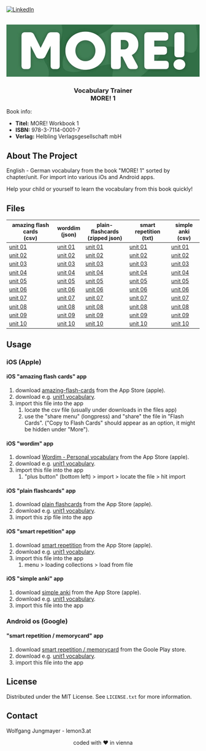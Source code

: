 <!-- PROJECT SHIELDS -->
[![LinkedIn][linkedin-shield]][linkedin-url]

<!-- PROJECT LOGO -->
<br />
<div align="center">
  <a href="https://github.com/lemon3/orfdl">
    <img src="https://raw.githubusercontent.com/lemon3/vocabulary/main/_assets/more.jpg" alt="Logo" width="640" height="auto">
  </a>
  <h3 align="center">Vocabulary Trainer<br>
  MORE! 1</h3>
</div>

Book info:
* **Titel:** MORE! Workbook 1
* **ISBN:**	978-3-7114-0001-7<br>
* **Verlag:**	Helbling Verlagsgesellschaft mbH<br>

## About The Project

English - German vocabulary from the book "MORE! 1" sorted by chapter/unit. For import into various iOs and Android apps.

Help your child or yourself to learn the vocabulary from this book quickly!

## Files
| amazing flash cards<br>(csv) | worddim<br>(json) | plain-flashcards<br>(zipped json) | smart repetition<br>(txt) | simple anki<br>(csv) |
|-------|-------|-------|-------|-------|
| [unit 01](https://raw.githubusercontent.com/lemon3/vocabulary/main/dist/csv-file-example/more1-unit01.csv) | [unit 01](https://raw.githubusercontent.com/lemon3/vocabulary/main/dist/wordim/more1-unit01.wordim) | [unit 01](https://raw.githubusercontent.com/lemon3/vocabulary/main/dist/plain-flashcards/more1-unit01.zip) | [unit 01](https://raw.githubusercontent.com/lemon3/vocabulary/main/dist/text-file/more1-unit01.txt) | [unit 01](https://raw.githubusercontent.com/lemon3/vocabulary/main/dist/csv-file/more1-unit01.csv) |
| [unit 02](https://raw.githubusercontent.com/lemon3/vocabulary/main/dist/csv-file-example/more1-unit02.csv) | [unit 02](https://raw.githubusercontent.com/lemon3/vocabulary/main/dist/wordim/more1-unit02.wordim) | [unit 02](https://raw.githubusercontent.com/lemon3/vocabulary/main/dist/plain-flashcards/more1-unit02.zip) | [unit 02](https://raw.githubusercontent.com/lemon3/vocabulary/main/dist/text-file/more1-unit02.txt) | [unit 02](https://raw.githubusercontent.com/lemon3/vocabulary/main/dist/csv-file/more1-unit02.csv) |
| [unit 03](https://raw.githubusercontent.com/lemon3/vocabulary/main/dist/csv-file-example/more1-unit03.csv) | [unit 03](https://raw.githubusercontent.com/lemon3/vocabulary/main/dist/wordim/more1-unit03.wordim) | [unit 03](https://raw.githubusercontent.com/lemon3/vocabulary/main/dist/plain-flashcards/more1-unit03.zip) | [unit 03](https://raw.githubusercontent.com/lemon3/vocabulary/main/dist/text-file/more1-unit03.txt) | [unit 03](https://raw.githubusercontent.com/lemon3/vocabulary/main/dist/csv-file/more1-unit03.csv) |
| [unit 04](https://raw.githubusercontent.com/lemon3/vocabulary/main/dist/csv-file-example/more1-unit04.csv) | [unit 04](https://raw.githubusercontent.com/lemon3/vocabulary/main/dist/wordim/more1-unit04.wordim) | [unit 04](https://raw.githubusercontent.com/lemon3/vocabulary/main/dist/plain-flashcards/more1-unit04.zip) | [unit 04](https://raw.githubusercontent.com/lemon3/vocabulary/main/dist/text-file/more1-unit04.txt) | [unit 04](https://raw.githubusercontent.com/lemon3/vocabulary/main/dist/csv-file/more1-unit04.csv) |
| [unit 05](https://raw.githubusercontent.com/lemon3/vocabulary/main/dist/csv-file-example/more1-unit05.csv) | [unit 05](https://raw.githubusercontent.com/lemon3/vocabulary/main/dist/wordim/more1-unit05.wordim) | [unit 05](https://raw.githubusercontent.com/lemon3/vocabulary/main/dist/plain-flashcards/more1-unit05.zip) | [unit 05](https://raw.githubusercontent.com/lemon3/vocabulary/main/dist/text-file/more1-unit05.txt) | [unit 05](https://raw.githubusercontent.com/lemon3/vocabulary/main/dist/csv-file/more1-unit05.csv) |
| [unit 06](https://raw.githubusercontent.com/lemon3/vocabulary/main/dist/csv-file-example/more1-unit06.csv) | [unit 06](https://raw.githubusercontent.com/lemon3/vocabulary/main/dist/wordim/more1-unit06.wordim) | [unit 06](https://raw.githubusercontent.com/lemon3/vocabulary/main/dist/plain-flashcards/more1-unit06.zip) | [unit 06](https://raw.githubusercontent.com/lemon3/vocabulary/main/dist/text-file/more1-unit06.txt) | [unit 06](https://raw.githubusercontent.com/lemon3/vocabulary/main/dist/csv-file/more1-unit06.csv) |
| [unit 07](https://raw.githubusercontent.com/lemon3/vocabulary/main/dist/csv-file-example/more1-unit07.csv) | [unit 07](https://raw.githubusercontent.com/lemon3/vocabulary/main/dist/wordim/more1-unit07.wordim) | [unit 07](https://raw.githubusercontent.com/lemon3/vocabulary/main/dist/plain-flashcards/more1-unit07.zip) | [unit 07](https://raw.githubusercontent.com/lemon3/vocabulary/main/dist/text-file/more1-unit07.txt) | [unit 07](https://raw.githubusercontent.com/lemon3/vocabulary/main/dist/csv-file/more1-unit07.csv) |
| [unit 08](https://raw.githubusercontent.com/lemon3/vocabulary/main/dist/csv-file-example/more1-unit08.csv) | [unit 08](https://raw.githubusercontent.com/lemon3/vocabulary/main/dist/wordim/more1-unit08.wordim) | [unit 08](https://raw.githubusercontent.com/lemon3/vocabulary/main/dist/plain-flashcards/more1-unit08.zip) | [unit 08](https://raw.githubusercontent.com/lemon3/vocabulary/main/dist/text-file/more1-unit08.txt) | [unit 08](https://raw.githubusercontent.com/lemon3/vocabulary/main/dist/csv-file/more1-unit08.csv) |
| [unit 09](https://raw.githubusercontent.com/lemon3/vocabulary/main/dist/csv-file-example/more1-unit09.csv) | [unit 09](https://raw.githubusercontent.com/lemon3/vocabulary/main/dist/wordim/more1-unit09.wordim) | [unit 09](https://raw.githubusercontent.com/lemon3/vocabulary/main/dist/plain-flashcards/more1-unit09.zip) | [unit 09](https://raw.githubusercontent.com/lemon3/vocabulary/main/dist/text-file/more1-unit09.txt) | [unit 09](https://raw.githubusercontent.com/lemon3/vocabulary/main/dist/csv-file/more1-unit09.csv) |
| [unit 10](https://raw.githubusercontent.com/lemon3/vocabulary/main/dist/csv-file-example/more1-unit10.csv) | [unit 10](https://raw.githubusercontent.com/lemon3/vocabulary/main/dist/wordim/more1-unit10.wordim) | [unit 10](https://raw.githubusercontent.com/lemon3/vocabulary/main/dist/plain-flashcards/more1-unit10.zip) | [unit 10](https://raw.githubusercontent.com/lemon3/vocabulary/main/dist/text-file/more1-unit10.txt) | [unit 10](https://raw.githubusercontent.com/lemon3/vocabulary/main/dist/csv-file/more1-unit10.csv) |

## Usage

### iOS (Apple)

#### iOS "amazing flash cards" app
1) download [amazing-flash-cards](https://apps.apple.com/at/app/amazing-flash-cards/id1511674871) from the App Store (apple).
2) download e.g. [unit1 vocabulary](https://raw.githubusercontent.com/lemon3/vocabulary/main/dist/csv-file-example/more1-unit01.csv).
3) import this file into the app
   1) locate the csv file (usually under downloads in the files app)
   2) use the "share menu" (longpress) and "share" the file in "Flash Cards".
   ("Copy to Flash Cards" should appear as an option, it might be hidden under "More").

#### iOS "wordim" app
1) download [Wordim - Personal vocabulary](https://apps.apple.com/us/app/wordim-personal-vocabulary/id1662281843) from the App Store (apple).
2) download e.g. [unit1 vocabulary](https://raw.githubusercontent.com/lemon3/vocabulary/main/dist/wordim/more1-unit01.wordim).
3) import this file into the app
   1) "plus button" (bottom left) > import > locate the file > hit import

#### iOS "plain flashcards" app
1) download [plain flashcards](https://apps.apple.com/at/app/plain-flashcards/id971833934) from the App Store (apple).
2) download e.g. [unit1 vocabulary](https://raw.githubusercontent.com/lemon3/vocabulary/main/dist/plain-flashcards/more1-unit01.zip).
3) import this zip file into the app

#### iOS "smart repetition" app
1) download [smart repetition](https://apps.apple.com/us/app/smart-repetition/id1556865655) from the App Store (apple).
2) download e.g. [unit1 vocabulary](https://raw.githubusercontent.com/lemon3/vocabulary/main/dist/text-file/more1-unit01.txt).
3) import this file into the app
   1) menu > loading collections > load from file

#### iOS "simple anki" app
1) download [simple anki](https://apps.apple.com/us/app/simple-anki/id1625870857) from the App Store (apple).
2) download e.g. [unit1 vocabulary](https://raw.githubusercontent.com/lemon3/vocabulary/main/dist/csv-file/more1-unit01.csv).
3) import this file into the app

### Android os (Google)
#### "smart repetition / memorycard" app
1) download [smart repetition / memorycard](https://play.google.com/store/apps/details?id=com.kuraeva.memorycard) from the Goole Play store.
2) download e.g. [unit1 vocabulary](https://raw.githubusercontent.com/lemon3/vocabulary/main/dist/text-file/more1-unit01.txt).
3) import this file into the app


## License
Distributed under the MIT License. See `LICENSE.txt` for more information.

<!-- CONTACT -->
## Contact
Wolfgang Jungmayer - lemon3.at

<div align="center">coded with ❤ in vienna</div>

<!-- MARKDOWN LINKS & IMAGES -->
[linkedin-shield]: https://img.shields.io/badge/-LinkedIn-black.svg?style=for-the-badge&logo=linkedin&colorB=555
[linkedin-url]: https://www.linkedin.com/in/wolfgangjungmayer/
